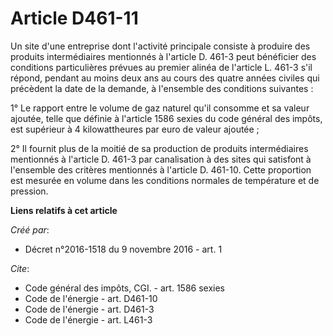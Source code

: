 # Article D461-11

Un site d'une entreprise dont l'activité principale consiste à produire des produits intermédiaires mentionnés à l'article D.
461-3 peut bénéficier des conditions particulières prévues au premier alinéa de l'article L. 461-3 s'il répond, pendant au
moins deux ans au cours des quatre années civiles qui précèdent la date de la demande, à l'ensemble des conditions
suivantes : 

1° Le rapport entre le volume de gaz naturel qu'il consomme et sa valeur ajoutée, telle que définie à l'article 1586 sexies
du code général des impôts, est supérieur à 4 kilowattheures par euro de valeur ajoutée ; 

2° Il fournit plus de la moitié de sa production de produits intermédiaires mentionnés à l'article D. 461-3 par canalisation
à des sites qui satisfont à l'ensemble des critères mentionnés à l'article D. 461-10. Cette proportion est mesurée en volume
dans les conditions normales de température et de pression.

**Liens relatifs à cet article**

_Créé par_:

  - Décret n°2016-1518 du 9 novembre 2016 - art. 1

_Cite_:

  - Code général des impôts, CGI. - art. 1586 sexies
  - Code de l'énergie - art. D461-10
  - Code de l'énergie - art. D461-3
  - Code de l'énergie - art. L461-3
